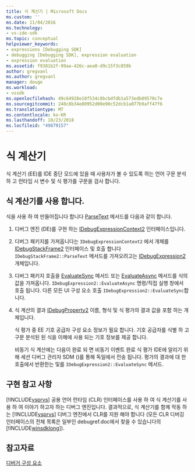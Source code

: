 ```yaml
---
title: 식 계산기 | Microsoft Docs
ms.custom: ''
ms.date: 11/04/2016
ms.technology:
- vs-ide-sdk
ms.topic: conceptual
helpviewer_keywords:
- expressions [Debugging SDK]
- debugging [Debugging SDK], expression evaluation
- expression evaluation
ms.assetid: f9381b2f-99aa-426c-aea0-d9c15f3c859b
author: gregvanl
ms.author: gregvanl
manager: douge
ms.workload:
- vssdk
ms.openlocfilehash: 49c64928e10f534c8bcbdfdb1a573edb09570c7e
ms.sourcegitcommit: 240c8b34e80952d00e90c52dcb1a077b9aff47f6
ms.translationtype: MT
ms.contentlocale: ko-KR
ms.lasthandoff: 10/23/2018
ms.locfileid: "49879157"
---
```

# <a name="expression-evaluator"></a>식 계산기
식 계산기 (EE)를 IDE 중단 모드에 있을 때 사용자가 볼 수 있도록 하는 언어 구문 분석 하 고 런타임 시 변수 및 식 평가를 구문을 검사 합니다.  
  
## <a name="use-expression-evaluators"></a>식 계산기를 사용 합니다.  
 식을 사용 하 여 만들어집니다 합니다 [ParseText](../../extensibility/debugger/reference/idebugexpressioncontext2-parsetext.md) 메서드를 다음과 같이 합니다.  
  
1. 디버그 엔진 (DE)를 구현 하는 [IDebugExpressionContext2](../../extensibility/debugger/reference/idebugexpressioncontext2.md) 인터페이스입니다.  
  
2. 디버그 패키지를 가져옵니다는 `IDebugExpressionContext2` 에서 개체를 [IDebugStackFrame2](../../extensibility/debugger/reference/idebugstackframe2.md) 인터페이스 및 호출 합니다 `IDebugStackFrame2::ParseText` 메서드를 가져오려고는 [IDebugExpression2](../../extensibility/debugger/reference/idebugexpression2.md) 개체입니다.  
  
3. 디버그 패키지 호출을 [EvaluateSync](../../extensibility/debugger/reference/idebugexpression2-evaluatesync.md) 메서드 또는 [EvaluateAsync](../../extensibility/debugger/reference/idebugexpression2-evaluateasync.md) 메서드를 식의 값을 가져옵니다. `IDebugExpression2::EvaluateAsync` 명령/직접 실행 창에서 호출 됩니다. 다른 모든 UI 구성 요소 호출 `IDebugExpression2::EvaluateSync`합니다.  
  
4. 식 계산의 결과 [IDebugProperty2](../../extensibility/debugger/reference/idebugproperty2.md) 이름, 형식 및 식 평가의 결과 값을 포함 하는 개체입니다.  
  
   식 평가 중 EE 기호 공급자 구성 요소 정보가 필요 합니다. 기호 공급자를 식별 하 고 구문 분석된 된 식을 이해에 사용 되는 기호 정보를 제공 합니다.  
  
   비동기 식 계산에는 다음이 완료 되 면 비동기 이벤트 완료 식 평가 IDE에 알리기 위해 세션 디버그 관리자 SDM ()를 통해 독일에서 전송 됩니다. 평가의 결과에 대 한 호출에서 반환한는 및를 `IDebugExpression2::EvaluateSync` 메서드.  
  
## <a name="implementation-notes"></a>구현 참고 사항  
 [!INCLUDE[vsprvs](../../code-quality/includes/vsprvs_md.md)] 공용 언어 런타임 (CLR) 인터페이스를 사용 하 여 식 계산기를 사용 하 여 이야기 하고자 하는 디버그 엔진입니다. 결과적으로, 식 계산기를 함께 작동 하는 [!INCLUDE[vsprvs](../../code-quality/includes/vsprvs_md.md)] 디버그 엔진에서 CLR를 지원 해야 합니다 (모든 CLR 디버깅 인터페이스의 전체 목록은 일부인 debugref.doc에서 찾을 수 있습니다의 [!INCLUDE[winsdklong](../../deployment/includes/winsdklong_md.md)]).  
  
## <a name="see-also"></a>참고자료  
 [디버거 구성 요소](../../extensibility/debugger/debugger-components.md)